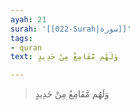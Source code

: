 ```yaml
---
ayah: 21
surah: '[[022-Surah|سورة]]'
tags:
- quran
text: وَلَهُم مَّقَامِعُ مِنْ حَدِيدٍ

---
```

> وَلَهُم مَّقَامِعُ مِنْ حَدِيدٍ
